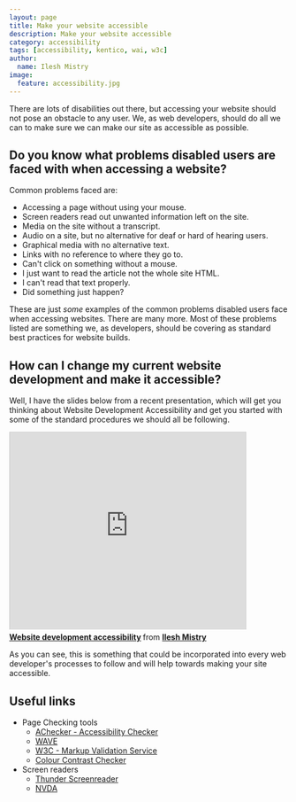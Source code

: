 ```yaml
---
layout: page
title: Make your website accessible
description: Make your website accessible
category: accessibility
tags: [accessibility, kentico, wai, w3c]
author:
  name: Ilesh Mistry
image:
  feature: accessibility.jpg
---
```

There are lots of disabilities out there, but accessing your website should not pose an obstacle to any user. 
We, as web developers, should do all we can to make sure we can make our site as accessible as possible.

## Do you know what problems disabled users are faced with when accessing a website?

Common problems faced are:

* Accessing a page without using your mouse.
* Screen readers read out unwanted information left on the site.
* Media on the site without a transcript.
* Audio on a site, but no alternative for deaf or hard of hearing users.
* Graphical media with no alternative text.
* Links with no reference to where they go to.
* Can't click on something without a mouse.
* I just want to read the article not the whole site HTML.
* I can't read that text properly.
* Did something just happen?

These are just _some_ examples of the common problems disabled users face when accessing websites. There are many more. 
Most of these problems listed are something we, as developers, should be covering as standard best practices for 
website builds.

## How can I change my current website development and make it accessible?

Well, I have the slides below from a recent presentation, which will get you thinking about Website Development 
Accessibility and get you started with some of the standard procedures we should all be following.

<div class="fluidMedia">
    <iframe src="http://www.slideshare.net/slideshow/embed_code/33463412" width="427" height="356" frameborder="0" marginwidth="0" marginheight="0" scrolling="no" style="border:1px solid #CCC; border-width:1px 1px 0; margin-bottom:5px; max-width: 100%;" allowfullscreen> </iframe> <div style="margin-bottom:5px"> <strong> <a href="https://www.slideshare.net/IleshMistry/website-development-accessibility" title="Website development accessibility" target="_blank">Website development accessibility</a> </strong> from <strong><a href="http://www.slideshare.net/IleshMistry" target="_blank">Ilesh Mistry</a></strong> </div>
</div>

As you can see, this is something that could be incorporated into every web developer's processes to follow and will 
help towards making your site accessible.

## Useful links
- Page Checking tools
    - [AChecker - Accessibility Checker](http://achecker.ca/checker/index.php)
    - [WAVE](http://wave.webaim.org/)
    - [W3C - Markup Validation Service](http://validator.w3.org/)
    - [Colour Contrast Checker](http://snook.ca/technical/colour_contrast/colour.html)
- Screen readers
    - [Thunder Screenreader](http://www.screenreader.net/)
    - [NVDA](http://www.nvaccess.org/)